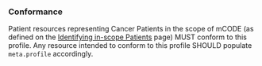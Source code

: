 ### Conformance

Patient resources representing Cancer Patients in the scope of mCODE (as defined on the [Identifying in-scope Patients](conformance-patients.html) page) MUST conform to this profile. Any resource intended to conform to this profile SHOULD populate `meta.profile` accordingly.
